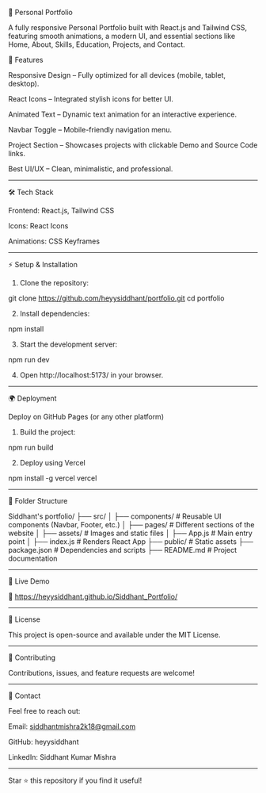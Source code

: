 🚀 Personal Portfolio

A fully responsive Personal Portfolio built with React.js and Tailwind CSS, featuring smooth animations, a modern UI, and essential sections like Home, About, Skills, Education, Projects, and Contact.

📌 Features

Responsive Design – Fully optimized for all devices (mobile, tablet, desktop).

React Icons – Integrated stylish icons for better UI.

Animated Text – Dynamic text animation for an interactive experience.

Navbar Toggle – Mobile-friendly navigation menu.

Project Section – Showcases projects with clickable Demo and Source Code links.

Best UI/UX – Clean, minimalistic, and professional.



---

🛠️ Tech Stack

Frontend: React.js, Tailwind CSS

Icons: React Icons

Animations: CSS Keyframes



---

⚡ Setup & Installation

1. Clone the repository:

git clone https://github.com/heyysiddhant/portfolio.git
cd portfolio


2. Install dependencies:

npm install


3. Start the development server:

npm run dev


4. Open http://localhost:5173/ in your browser.




---

🌍 Deployment

Deploy on GitHub Pages (or any other platform)

1. Build the project:

npm run build


2. Deploy using Vercel 

npm install -g vercel
vercel




---

📁 Folder Structure

Siddhant's portfolio/
├── src/
│   ├── components/  # Reusable UI components (Navbar, Footer, etc.)
│   ├── pages/        # Different sections of the website
│   ├── assets/       # Images and static files
│   ├── App.js        # Main entry point
│   ├── index.js      # Renders React App
├── public/           # Static assets
├── package.json      # Dependencies and scripts
├── README.md         # Project documentation


---

🚀 Live Demo 

🔗 https://heyysiddhant.github.io/Siddhant_Portfolio/


---

📜 License

This project is open-source and available under the MIT License.


---

🤝 Contributing

Contributions, issues, and feature requests are welcome!


---

📧 Contact

Feel free to reach out:

Email: siddhantmishra2k18@gmail.com

GitHub: heyysiddhant

LinkedIn: Siddhant Kumar Mishra



---

Star ⭐ this repository if you find it useful!
